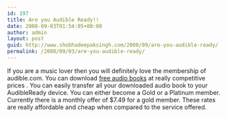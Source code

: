 ```yaml
---
id: 197
title: Are you Audible Ready!!
date: 2008-09-03T01:54:05+00:00
author: admin
layout: post
guid: http://www.shobhadeepaksingh.com/2008/09/are-you-audible-ready/
permalink: /2008/09/03/are-you-audible-ready/
---
```

If you are a music lover then you will definitely love the membership of audible.com. You can download [free audio books](http://www.audible.com/adbl/site/template/t1/landing.jsp?BV_UseBVCookie=Yes&fo=goldtrial14) at really competitive prices . You can easily transfer all your downloaded audio book to your AudibleReady device. You can either become a Gold or a Platinum member. Currently there is a monthly offer of $7.49 for a gold member. These rates are really affordable and cheap when compared to the service offered.
